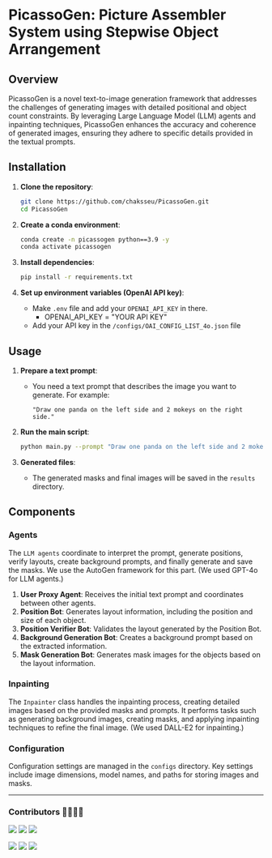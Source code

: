 # PicassoGen: Picture Assembler System using Stepwise Object Arrangement

## Overview

PicassoGen is a novel text-to-image generation framework that addresses the challenges of generating images with detailed positional and object count constraints. By leveraging Large Language Model (LLM) agents and inpainting techniques, PicassoGen enhances the accuracy and coherence of generated images, ensuring they adhere to specific details provided in the textual prompts.

## Installation

1. **Clone the repository**:
    ```bash
    git clone https://github.com/chaksseu/PicassoGen.git
    cd PicassoGen
    ```

2. **Create a conda environment**:
    ```bash
    conda create -n picassogen python==3.9 -y
    conda activate picassogen
    ```

3. **Install dependencies**:
    ```bash
    pip install -r requirements.txt
    ```

4. **Set up environment variables (OpenAI API key)**:
    - Make `.env` file and add your `OPENAI_API_KEY` in there.
      - OPENAI_API_KEY = "YOUR API KEY"
    - Add your API key in the `/configs/OAI_CONFIG_LIST_4o.json` file

## Usage

1. **Prepare a text prompt**:
    - You need a text prompt that describes the image you want to generate. For example:
      ```
      "Draw one panda on the left side and 2 mokeys on the right side."
      ```

2. **Run the main script**:
    ```bash
    python main.py --prompt "Draw one panda on the left side and 2 mokeys on the right side."
    ```

3. **Generated files**:
    - The generated masks and final images will be saved in the `results` directory.

## Components

### Agents

The `LLM agents` coordinate to interpret the prompt, generate positions, verify layouts, create background prompts, and finally generate and save the masks. We use the AutoGen framework for this part. (We used GPT-4o for LLM agents.)

1. **User Proxy Agent**: Receives the initial text prompt and coordinates between other agents.
2. **Position Bot**: Generates layout information, including the position and size of each object.
3. **Position Verifier Bot**: Validates the layout generated by the Position Bot.
4. **Background Generation Bot**: Creates a background prompt based on the extracted information.
5. **Mask Generation Bot**: Generates mask images for the objects based on the layout information.

### Inpainting

The `Inpainter` class handles the inpainting process, creating detailed images based on the provided masks and prompts. It performs tasks such as generating background images, creating masks, and applying inpainting techniques to refine the final image. (We used DALL-E2 for inpainting.)

### Configuration

Configuration settings are managed in the `configs` directory. Key settings include image dimensions, model names, and paths for storing images and masks.


---

### Contributors 👩‍💻👨‍💻

<a href="https://github.com/chaksseu"><img src="https://img.shields.io/badge/chaksseu-black?style=social-square&logo=github&logoColor=white"/></a>
<a href="https://github.com/csjihwanh"><img src="https://img.shields.io/badge/csjihwanh-black?style=social-square&logo=github&logoColor=white"/></a>
<a href="https://github.com/xwsa568"><img src="https://img.shields.io/badge/xwsa568-black?style=social-square&logo=github&logoColor=white"/></a>


<a href="https://github.com/chaksseu"><img src="https://img.shields.io/badge/chaksseu-black?style=social-square&logo=github&logoColor=white"/></a>
<a href="https://github.com/csjihwanh"><img src="https://img.shields.io/badge/csjihwanh-black?style=social-square&logo=github&logoColor=white"/></a>
<a href="https://github.com/xwsa568"><img src="https://img.shields.io/badge/xwsa568-black?style=social-square&logo=github&logoColor=white"/></a>

